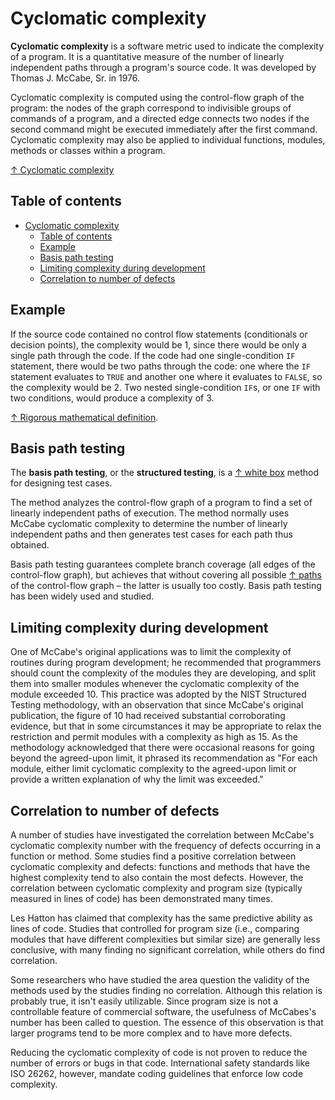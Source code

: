 # Cyclomatic complexity

**Cyclomatic complexity** is a software metric used to indicate the complexity of a program. It is a quantitative measure of the number of linearly independent paths through a program's source code. It was developed by Thomas J. McCabe, Sr. in 1976.

Cyclomatic complexity is computed using the control-flow graph of the program: the nodes of the graph correspond to indivisible groups of commands of a program, and a directed edge connects two nodes if the second command might be executed immediately after the first command. Cyclomatic complexity may also be applied to individual functions, modules, methods or classes within a program.

[↑ Cyclomatic complexity](https://en.wikipedia.org/wiki/Cyclomatic_complexity)

## Table of contents

- [Cyclomatic complexity](#cyclomatic-complexity)
  - [Table of contents](#table-of-contents)
  - [Example](#example)
  - [Basis path testing](#basis-path-testing)
  - [Limiting complexity during development](#limiting-complexity-during-development)
  - [Correlation to number of defects](#correlation-to-number-of-defects)

## Example

If the source code contained no control flow statements (conditionals or decision points), the complexity would be 1, since there would be only a single path through the code. If the code had one single-condition `IF` statement, there would be two paths through the code: one where the `IF` statement evaluates to `TRUE` and another one where it evaluates to `FALSE`, so the complexity would be 2. Two nested single-condition `IF`s, or one `IF` with two conditions, would produce a complexity of 3.

[↑ Rigorous mathematical definition](https://en.wikipedia.org/wiki/Cyclomatic_complexity#Definition).

## Basis path testing

The **basis path testing**, or the **structured testing**, is a [↑ white box](https://en.wikipedia.org/wiki/White-box_testing) method for designing test cases.

The method analyzes the control-flow graph of a program to find a set of linearly independent paths of execution. The method normally uses McCabe cyclomatic complexity to determine the number of linearly independent paths and then generates test cases for each path thus obtained.

Basis path testing guarantees complete branch coverage (all edges of the control-flow graph), but achieves that without covering all possible [↑ paths](https://en.wikipedia.org/wiki/Path_(graph_theory)) of the control-flow graph – the latter is usually too costly. Basis path testing has been widely used and studied.

## Limiting complexity during development

One of McCabe's original applications was to limit the complexity of routines during program development; he recommended that programmers should count the complexity of the modules they are developing, and split them into smaller modules whenever the cyclomatic complexity of the module exceeded 10. This practice was adopted by the NIST Structured Testing methodology, with an observation that since McCabe's original publication, the figure of 10 had received substantial corroborating evidence, but that in some circumstances it may be appropriate to relax the restriction and permit modules with a complexity as high as 15. As the methodology acknowledged that there were occasional reasons for going beyond the agreed-upon limit, it phrased its recommendation as "For each module, either limit cyclomatic complexity to the agreed-upon limit or provide a written explanation of why the limit was exceeded."

## Correlation to number of defects

A number of studies have investigated the correlation between McCabe's cyclomatic complexity number with the frequency of defects occurring in a function or method. Some studies find a positive correlation between cyclomatic complexity and defects: functions and methods that have the highest complexity tend to also contain the most defects. However, the correlation between cyclomatic complexity and program size (typically measured in lines of code) has been demonstrated many times.

Les Hatton has claimed that complexity has the same predictive ability as lines of code. Studies that controlled for program size (i.e., comparing modules that have different complexities but similar size) are generally less conclusive, with many finding no significant correlation, while others do find correlation.

Some researchers who have studied the area question the validity of the methods used by the studies finding no correlation. Although this relation is probably true, it isn't easily utilizable. Since program size is not a controllable feature of commercial software, the usefulness of McCabes's number has been called to question. The essence of this observation is that larger programs tend to be more complex and to have more defects.

Reducing the cyclomatic complexity of code is not proven to reduce the number of errors or bugs in that code. International safety standards like ISO 26262, however, mandate coding guidelines that enforce low code complexity.

